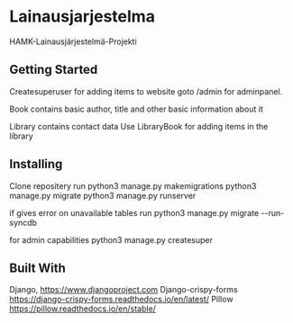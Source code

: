 # Lainausjarjestelma
HAMK-Lainausjärjestelmä-Projekti

## Getting Started
Createsuperuser for adding items to website goto /admin for adminpanel.

Book contains basic author, title and other basic information about it

Library contains contact data
Use LibraryBook for adding items in the library 


## Installing
Clone repositery
run 
python3 manage.py makemigrations
python3 manage.py migrate
python3 manage.py runserver

if gives error on unavailable tables run
python3 manage.py migrate --run-syncdb 

for admin capabilities
python3 manage.py createsuper 



## Built With
Django,               https://www.djangoproject.com
Django-crispy-forms   https://django-crispy-forms.readthedocs.io/en/latest/
Pillow                https://pillow.readthedocs.io/en/stable/
